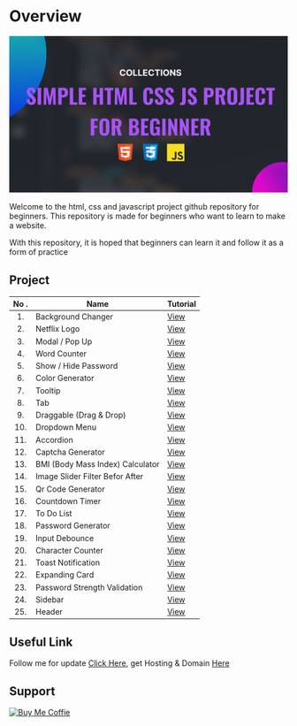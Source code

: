 # Overview

![Html Css & Javascript](./README%20BANNER.png)

Welcome to the html, css and javascript project github repository for beginners. This repository is made for beginners who want to learn to make a website.

With this repository, it is hoped that beginners can learn it and follow it as a form of practice

## Project

| No . | Name                             | Tutorial                             |
| :--: | -------------------------------- | ------------------------------------ |
|  1.  | Background Changer               | [View](https://youtu.be/T5eeH54gww4) |
|  2.  | Netflix Logo                     | [View](https://youtu.be/iFO43pSbRFU) |
|  3.  | Modal / Pop Up                   | [View](https://youtu.be/cvGrl-jTloo) |
|  4.  | Word Counter                     | [View](https://youtu.be/av0eU0hudWY) |
|  5.  | Show / Hide Password             | [View](https://youtu.be/tnE2TfEOyL4) |
|  6.  | Color Generator                  | [View](https://youtu.be/u7f2TvS0oxk) |
|  7.  | Tooltip                          | [View](https://youtu.be/StRu9VsGDIY) |
|  8.  | Tab                              | [View](https://youtu.be/O6Kw5o0WPCE) |
|  9.  | Draggable (Drag & Drop)          | [View](https://youtu.be/aSbCan10IUo) |
| 10.  | Dropdown Menu                    | [View](https://youtu.be/kBC4SM62vEg) |
| 11.  | Accordion                        | [View](https://youtu.be/dWt-J8Qt160) |
| 12.  | Captcha Generator                | [View](https://youtu.be/BPW83fGfXko) |
| 13.  | BMI (Body Mass Index) Calculator | [View](https://youtu.be/K3Ze-gyiM7g) |
| 14.  | Image Slider Filter Befor After  | [View](https://youtu.be/u8R_Vt5zd1E) |
| 15.  | Qr Code Generator                | [View](https://youtu.be/n_e2jGkFhYA) |
| 16.  | Countdown Timer                  | [View](https://youtu.be/BSophSks4MM) |
| 17.  | To Do List                       | [View](https://youtu.be/q3r4oRfK2uc) |
| 18.  | Password Generator               | [View](https://youtu.be/pj4Viy576VU) |
| 19.  | Input Debounce                   | [View](https://youtu.be/ewe9yimsnqg) |
| 20.  | Character Counter                | [View](https://youtu.be/Q1BmkRMe5WE) |
| 21.  | Toast Notification               | [View](https://youtu.be/IWy2RKJM6EE) |
| 22.  | Expanding Card                   | [View](https://youtu.be/7zHvDPOIx_U) |
| 23.  | Password Strength Validation     | [View](https://youtu.be/4l5jay-NdRk) |
| 24.  | Sidebar                          | [View](https://youtu.be/e4YbfukXGzg) |
| 25.  | Header                           | [View](https://youtu.be/Qz_8AINOULw) |

## Useful Link

Follow me for update [Click Here](https://mylink-krisdev.vercel.app), get Hosting & Domain [Here](https://www.host-tracking.id/SHLm)

## Support

<a target="_blank" href="https://www.buymeacoffee.com/krisdev">![Buy Me Coffie](https://img.shields.io/badge/-Buy%20Me%20A%20Coffee-FFDD00?logo=buymeacoffee&logoColor=white)</a>
